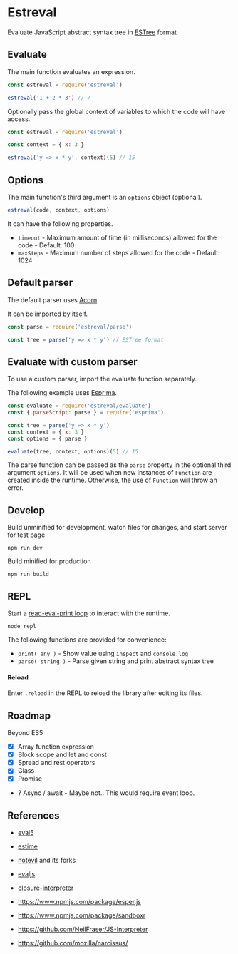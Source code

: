 # Estreval

Evaluate JavaScript abstract syntax tree in [ESTree](https://github.com/estree/estree) format


## Evaluate

The main function evaluates an expression.

```js
const estreval = require('estreval')

estreval('1 + 2 * 3') // 7
```

Optionally pass the global context of variables to which the code will have access.

```js
const estreval = require('estreval')

const context = { x: 3 }

estreval('y => x * y', context)(5) // 15
```

## Options

The main function's third argument is an `options` object (optional).

```js
estreval(code, context, options)
```

It can have the following properties.

- `timeout` - Maximum amount of time (in milliseconds) allowed for the code - Default: 100
- `maxSteps` - Maximum number of steps allowed for the code - Default: 1024

## Default parser

The default parser uses [Acorn](https://github.com/acornjs/acorn).

It can be imported by itself.

```js
const parse = require('estreval/parse')

const tree = parse('y => x * y') // ESTree format
```

## Evaluate with custom parser

To use a custom parser, import the evaluate function separately.

The following example uses [Esprima](https://github.com/jquery/esprima).

```js
const evaluate = require('estreval/evaluate')
const { parseScript: parse } = require('esprima')

const tree = parse('y => x * y')
const context = { x: 3 }
const options = { parse }

evaluate(tree, context, options)(5) // 15
```

The parse function can be passed as the `parse` property in the optional third argument `options`.  It will be used when new instances of `Function` are created inside the runtime. Otherwise, the use of `Function` will throw an error.

## Develop

Build unminified for development, watch files for changes, and start server for test page

```
npm run dev
```

Build minified for production

```
npm run build
```


## REPL

Start a [read-eval-print loop](https://en.wikipedia.org/wiki/Read%E2%80%93eval%E2%80%93print_loop) to interact with the runtime.

```
node repl
```

The following functions are provided for convenience:

- `print( any )` - Show value using `inspect` and `console.log`
- `parse( string )` - Parse given string and print abstract syntax tree

#### Reload

Enter `.reload` in the REPL to reload the library after editing its files.


## Roadmap

Beyond ES5

- [x] Array function expression
- [x] Block scope and let and const
- [x] Spread and rest operators
- [x] Class
- [x] Promise
- ? Async / await - Maybe not.. This would require event loop.

## References

- [eval5](https://github.com/bplok20010/eval5)
- [estime](https://github.com/IAIAE/estime)

- [notevil](https://github.com/mmckegg/notevil) and its forks

- [evaljs](https://github.com/marten-de-vries/evaljs)
- [closure-interpreter](https://github.com/int3/closure-interpreter)

- https://www.npmjs.com/package/esper.js
- https://www.npmjs.com/package/sandboxr
- https://github.com/NeilFraser/JS-Interpreter
- https://github.com/mozilla/narcissus/

